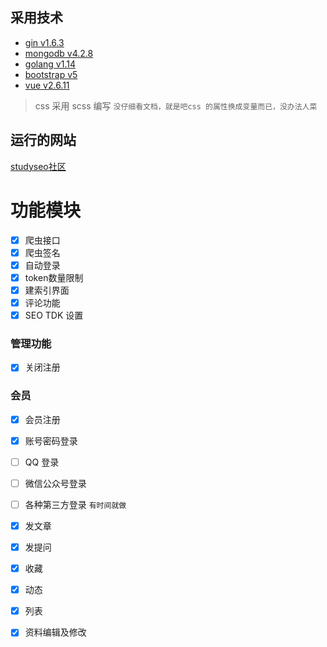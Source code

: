 ## 采用技术
- [gin v1.6.3](https://github.com/gin-gonic/gin)
- [mongodb v4.2.8](https://www.mongodb.com/)
- [golang v1.14](http://golang.org/)
- [bootstrap v5](https://v5.bootcss.com/)
- [vue v2.6.11](https://cn.vuejs.org/)

> css 采用 scss 编写 `没仔细看文档，就是吧css 的属性换成变量而已，没办法人菜`

## 运行的网站
[studyseo社区](https://studyseo.net/)

# 功能模块

- [x] 爬虫接口
- [x] 爬虫签名
- [x] 自动登录
- [x] token数量限制
- [x] 建索引界面
- [x] 评论功能
- [x] SEO TDK 设置
### 管理功能

- [x] 关闭注册

### 会员
- [x] 会员注册

- [x] 账号密码登录
- [ ] QQ 登录
- [ ] 微信公众号登录
- [ ] 各种第三方登录  `有时间就做`
- [x] 发文章
- [x] 发提问
- [x] 收藏
- [x] 动态
- [x] 列表
- [x] 资料编辑及修改